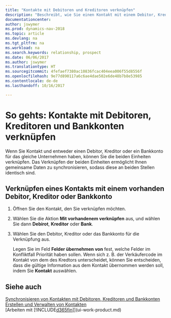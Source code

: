 ```yaml
---
title: "Kontakte mit Debitoren und Kreditoren verknüpfen"
description: "Beschreibt, wie Sie einen Kontakt mit einem Debitor, Kreditor oder einem Bankkonto aus dem gleichen Unternehmen verknüpfen, sodass Sie allgemeine Daten synchronisieren können."
documentationcenter: 
author: jswymer
ms.prod: dynamics-nav-2018
ms.topic: article
ms.devlang: na
ms.tgt_pltfrm: na
ms.workload: na
ms.search.keywords: relationship, prospect
ms.date: 06/06/2017
ms.author: jswymer
ms.translationtype: HT
ms.sourcegitcommit: 4fefaef7380ac10836fcac404eea006f55d8556f
ms.openlocfilehash: 9e77d890117a6c6ae4dae502e6de48b7b8e53985
ms.contentlocale: de-de
ms.lasthandoff: 10/16/2017

---
```

# <a name="how-to-link-contacts-with-customers-vendors-and-bank-accounts"></a>So gehts: Kontakte mit Debitoren, Kreditoren und Bankkonten verknüpfen
Wenn Sie Kontakt und entweder einen Debitor, Kreditor oder ein Bankkonto für das gleiche Unternehmen haben, können Sie die beiden Einheiten verknüpfen. Das Verknüpfen der beiden Einheiten ermöglicht Ihnen gemeinsame Daten zu synchronisieren, sodass diese an beiden Stellen identisch sind.

## <a name="link-a-contact-to-an-existing-customer-vendor-or-bank-account"></a>Verknüpfen eines Kontakts mit einem vorhanden Debitor, Kreditor oder Bankkonto
1. Öffnen Sie den Kontakt, den Sie verknüpfen möchten.
2. Wählen Sie die Aktion **Mit vorhandenem verknüpfen** aus, und wählen Sie dann **Debirot**, **Kreditor** oder **Bank**.
3. Wählen Sie den Debitor, Kreditor oder das Bankkonto für die Verknüpfung aus.

   Legen Sie im Feld **Felder übernehmen von** fest, welche Felder im Konfliktfall Priorität haben sollen. Wenn sich z. B. der Verkäufercode im Kontakt von dem des Kredtors unterscheidet, können Sie entscheiden, dass die gültige Information aus dem Kontakt übernommen werden soll, indem Sie **Kontakt** auswählen.

## <a name="see-also"></a>Siehe auch
[Synchronisieren von Kontakten mit Debitoren, Kreditoren und Bankkonten](marketing-synchronize-contacts-customers-vendors-bank-accounts.md)  
[Erstellen und Verwalten von Kontakten](marketing-contacts.md)  
[Arbeiten mit [!INCLUDE[d365fin](includes/d365fin_md.md)]](ui-work-product.md)  

